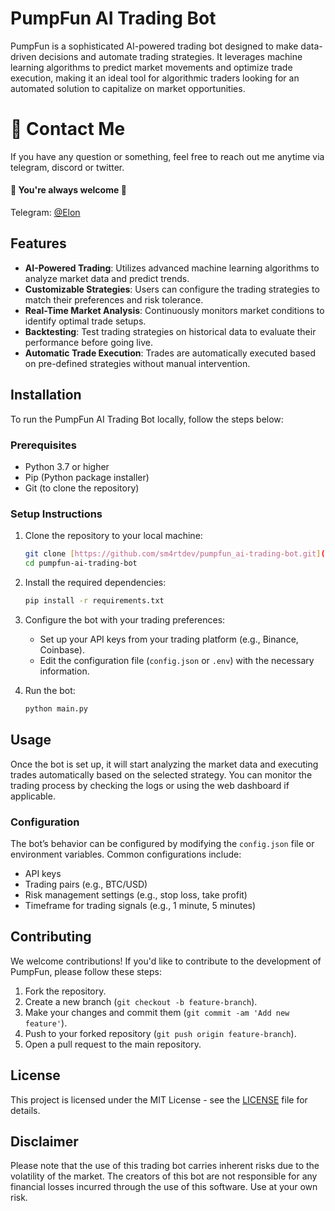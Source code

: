 # PumpFun AI Trading Bot

PumpFun is a sophisticated AI-powered trading bot designed to make data-driven decisions and automate trading strategies. It leverages machine learning algorithms to predict market movements and optimize trade execution, making it an ideal tool for algorithmic traders looking for an automated solution to capitalize on market opportunities.

# 💬 Contact Me

If you have any question or something, feel free to reach out me anytime via telegram, discord or twitter.
<br>
#### 🌹 You're always welcome 🌹

Telegram: [@Elon](https://t.me/sm4rtdev) <br>

## Features

- **AI-Powered Trading**: Utilizes advanced machine learning algorithms to analyze market data and predict trends.
- **Customizable Strategies**: Users can configure the trading strategies to match their preferences and risk tolerance.
- **Real-Time Market Analysis**: Continuously monitors market conditions to identify optimal trade setups.
- **Backtesting**: Test trading strategies on historical data to evaluate their performance before going live.
- **Automatic Trade Execution**: Trades are automatically executed based on pre-defined strategies without manual intervention.

## Installation

To run the PumpFun AI Trading Bot locally, follow the steps below:

### Prerequisites

- Python 3.7 or higher
- Pip (Python package installer)
- Git (to clone the repository)

### Setup Instructions

1. Clone the repository to your local machine:

    ```bash
    git clone [https://github.com/sm4rtdev/pumpfun_ai-trading-bot.git](https://github.com/sm4rtdev/Pumpfun_AI_Tradingbot)
    cd pumpfun-ai-trading-bot
    ```

2. Install the required dependencies:

    ```bash
    pip install -r requirements.txt
    ```

3. Configure the bot with your trading preferences:

    - Set up your API keys from your trading platform (e.g., Binance, Coinbase).
    - Edit the configuration file (`config.json` or `.env`) with the necessary information.

4. Run the bot:

    ```bash
    python main.py
    ```

## Usage

Once the bot is set up, it will start analyzing the market data and executing trades automatically based on the selected strategy. You can monitor the trading process by checking the logs or using the web dashboard if applicable.

### Configuration

The bot’s behavior can be configured by modifying the `config.json` file or environment variables. Common configurations include:

- API keys
- Trading pairs (e.g., BTC/USD)
- Risk management settings (e.g., stop loss, take profit)
- Timeframe for trading signals (e.g., 1 minute, 5 minutes)

## Contributing

We welcome contributions! If you'd like to contribute to the development of PumpFun, please follow these steps:

1. Fork the repository.
2. Create a new branch (`git checkout -b feature-branch`).
3. Make your changes and commit them (`git commit -am 'Add new feature'`).
4. Push to your forked repository (`git push origin feature-branch`).
5. Open a pull request to the main repository.

## License

This project is licensed under the MIT License - see the [LICENSE](LICENSE) file for details.

## Disclaimer

Please note that the use of this trading bot carries inherent risks due to the volatility of the market. The creators of this bot are not responsible for any financial losses incurred through the use of this software. Use at your own risk.
